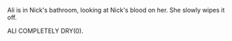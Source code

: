 Ali is in Nick's bathroom, looking at Nick's blood on her. She slowly wipes it off.

ALI COMPLETELY DRY(0).